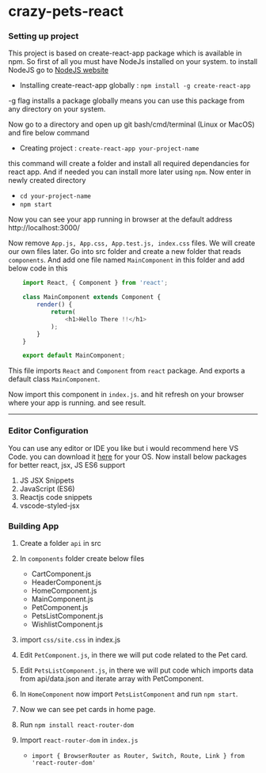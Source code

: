 # **crazy-pets-react**


### Setting up project

This project is based on create-react-app package which is available in npm. So first of all you must have NodeJs installed on your system. to install NodeJS go to [NodeJS website](https://nodejs.org/en/)

- Installing create-react-app globally : `npm install -g create-react-app`

-g flag installs a package globally means you can use this package from any directory on your system.

Now go to a directory and open up git bash/cmd/terminal (Linux or MacOS) and fire below command

- Creating project : `create-react-app your-project-name`

this command will create a folder and install all required dependancies for react app. And if needed you can install more later using `npm`.
Now enter in newly created directory

- `cd your-project-name`
- `npm start`

Now you can see your app running in browser at the default address http://localhost:3000/

Now remove `App.js, App.css, App.test.js, index.css` files. We will create our own files later.
Go into src folder and create a new folder that reads `components`.
And add one file named `MainComponent` in this folder and add below code in this

``` javascript
    import React, { Component } from 'react';

    class MainComponent extends Component {
        render() {
            return(
                <h1>Hello There !!</h1>
            );
        }
    }

    export default MainComponent;
```

This file imports `React` and `Component` from `react` package. And exports a default class `MainComponent`.

Now import this component in `index.js`. and hit refresh on your browser where your app is running. and see result.

---

### Editor Configuration

You can use any editor or IDE you like but i would recommend here VS Code. you can download it [here](https://code.visualstudio.com/) for your OS.
Now install below packages for better react, jsx, JS ES6 support

1. JS JSX Snippets
2. JavaScript (ES6)
3. Reactjs code snippets
4. vscode-styled-jsx

### Building App

1. Create a folder `api` in src
2. In `components` folder create below files
    * CartComponent.js
    * HeaderComponent.js
    * HomeComponent.js
    * MainComponent.js
    * PetComponent.js
    * PetsListComponent.js
    * WishlistComponent.js

3. import `css/site.css` in index.js

4. Edit `PetComponent.js`, in there we will put code related to the Pet card.

4. Edit `PetsListComponent.js`, in there we will put code which imports data from api/data.json and iterate array with PetComponent.

5. In `HomeComponent` now import `PetsListComponent` and run `npm start`.

6. Now we can see pet cards in home page.

7. Run `npm install react-router-dom`

8. Import `react-router-dom` in `index.js` 
    * `import { BrowserRouter as Router, Switch, Route, Link } from 'react-router-dom'`

